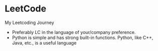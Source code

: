 # LeetCode

My Leetcoding Journey

- Preferably LC in the language of your/company preference.
- Python is simple and has strong built-in functions. Python, like C++, Java, etc., is a useful language
